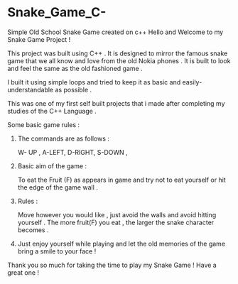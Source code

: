 # Snake_Game_C-
Simple Old School Snake Game created on c++
Hello and Welcome to my Snake Game Project ! 

This project was built using C++ . It is designed to mirror the famous snake game that we all know and love from the old Nokia phones . 
It is built to look and feel the same as the old fashioned game . 

I built it using simple loops and tried to keep it as basic and easily-understandable as possible . 

This was one of my first self built projects that i made after completing my studies of the C++ Language . 


Some basic game rules : 

1) The commands are as follows : 

	W- UP , 
	A-LEFT,
	D-RIGHT,
	S-DOWN , 
2) Basic aim of the game : 

	To eat the Fruit (F) as appears in game 
	and try not to eat yourself or hit the edge of the game wall . 

3) Rules : 

	Move however you would like , just avoid the walls and avoid hitting yourself . 
	The more fruit(F) you eat , the larger the snake character becomes .

4) Just enjoy yourself while playing and let the old memories of the game bring a smile to your face ! 


Thank you so much for taking the time to play my Snake Game ! 
Have a great one ! 
